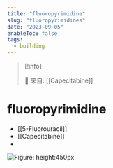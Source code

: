 ```yaml
---
title: "fluoropyrimidine"
slug: "fluoropyrimidines"
date: "2023-09-05"
enableToc: false
tags:
  - building
---
```


> [!info]
>
> 🌱 來自: [[Capecitabine]]

# fluoropyrimidine

- [[5-Fluorouracil]]
- [[Capecitabine]]
-

![Figure: height:450px](https://i.imgur.com/JLIDCPW.png)
